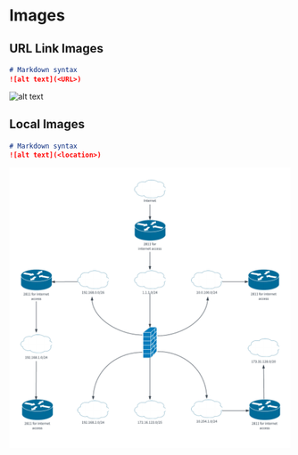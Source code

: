 # Images

## URL Link Images

```markdown
# Markdown syntax
![alt text](<URL>)
```

![alt text](https://homepages.cae.wisc.edu/~ece533/images/airplane.png)

## Local Images

```markdown
# Markdown syntax
![alt text](<location>)
```

![Network](NetworkDiagram.png)
